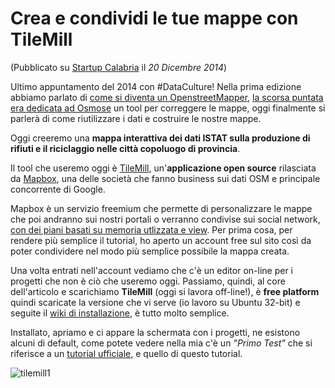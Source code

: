 # Crea e condividi le tue mappe con TileMill #
(Pubblicato su [Startup Calabria](http://www.startupcalabria.com/crea-e-condividi-le-tue-mappe-con-tilemill/) il *20 Dicembre 2014*)

Ultimo appuntamento del 2014 con #DataCulture! Nella prima edizione abbiamo parlato di [come si diventa un OpenstreetMapper](http://www.startupcalabria.com/4-passi-per-diventare-un-openstreetmapper/), [la scorsa puntata era dedicata ad Osmose](http://www.startupcalabria.com/mappe-di-qualita-con-osmose/) un tool per correggere le mappe, oggi finalmente si parlerà di come riutilizzare i dati e costruire le nostre mappe.

Oggi creeremo una **mappa interattiva dei dati ISTAT sulla produzione di rifiuti e il riciclaggio nelle città copoluogo di provincia**.

Il tool che useremo oggi è [TileMill](https://www.mapbox.com/tilemill/), un'**applicazione open source** rilasciata da [Mapbox](https://www.mapbox.com/), una delle società che fanno business sui dati OSM e principale concorrente di Google.

Mapbox è un servizio freemium che permette di personalizzare le mappe che poi andranno sui nostri portali o verranno condivise sui social network, [con dei piani basati su memoria utlizzata e view](https://www.mapbox.com/pricing/). Per prima cosa, per rendere più semplice il tutorial, ho aperto un account free sul sito così da poter condividere nel modo più semplice possibile la mappa creata.

Una volta entrati nell'account vediamo che c'è un editor on-line per i progetti che non è ciò che useremo oggi. Passiamo, quindi, al core dell'articolo e scarichiamo **TileMill** (oggi si lavora off-line!), è **free platform** quindi scaricate la versione che vi serve (io lavoro su Ubuntu 32-bit) e seguite il [wiki di installazione](https://www.mapbox.com/tilemill/docs/linux-install/), è tutto molto semplice.

Installato, apriamo e ci appare la schermata con i progetti, ne esistono alcuni di default, come potete vedere nella mia c'è un *"Primo Test"* che si riferisce a un [tutorial ufficiale](https://www.mapbox.com/tilemill/docs/crashcourse/point-data/), e quello di questo tutorial.

![tilemill1](https://github.com/nickprock/dataculture_osm/blob/master/img/TileMill-1.png)
